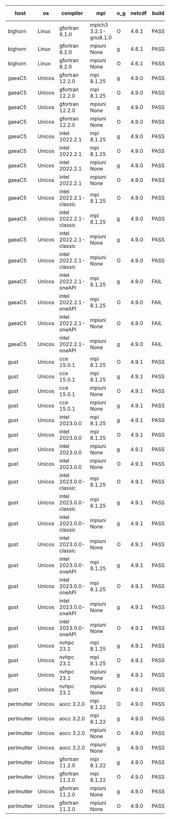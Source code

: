 

| host     | os       | compiler                              | mpi                      | o_g        | netcdf        | build       | u_pass          | u_fail          | s_pass            | s_fail            | e_pass             | e_fail             | nuopc_pass       | nuopc_fail       | artifacts link          |
|----------|----------|---------------------------------------|--------------------------|------------|---------------|-------------|-----------------|-----------------|-------------------|-------------------|--------------------|--------------------|------------------|------------------|-------------------------|
| bighorn | Linux | gfortran 8.1.0 | mpich3 3.2.1-gnu8.1.0  | O | 4.6.1  | PASS | None | None | None | None | None | None | None | None | <a href="https://github.com/esmf-org/esmf-test-artifacts/tree/fdc4c8633a132ac5164ab536526275cf226bb989/feature_fill_nan/gfortran/8.1.0/O/mpich3/3.2.1-gnu8.1.0" target="_blank">fdc4c86</a> | 
| bighorn | Linux | gfortran 8.2.0 | mpiuni None  | g | 4.6.1  | PASS | 12339 | 0 | 8 | 0 | 43 | 0 | None | None | <a href="https://github.com/esmf-org/esmf-test-artifacts/tree/75a5b901e8c76262063d19b72d7d67d9e818516c/feature_fill_nan/gfortran/8.2.0/g/mpiuni/None" target="_blank">75a5b90</a> | 
| bighorn | Linux | gfortran 8.2.0 | mpiuni None  | O | 4.6.1  | PASS | 12339 | 0 | 8 | 0 | 43 | 0 | None | None | <a href="https://github.com/esmf-org/esmf-test-artifacts/tree/6fc889af757e859b41dffa9451dc44c830684879/feature_fill_nan/gfortran/8.2.0/O/mpiuni/None" target="_blank">6fc889a</a> | 
| gaeaC5 | Unicos | gfortran 12.2.0 | mpi 8.1.25  | g | 4.9.0  | PASS | 13919 | 0 | 49 | 0 | 80 | 0 | 52 | 0 | <a href="https://github.com/esmf-org/esmf-test-artifacts/tree/98fcb8d7d7b5678478a4893bc3338df67516f47b/feature_fill_nan/gfortran/12.2.0/g/mpi/8.1.25" target="_blank">98fcb8d</a> | 
| gaeaC5 | Unicos | gfortran 12.2.0 | mpi 8.1.25  | O | 4.9.0  | PASS | 13919 | 0 | 49 | 0 | 80 | 0 | 52 | 0 | <a href="https://github.com/esmf-org/esmf-test-artifacts/tree/a8b74715a0023f9c0585d1e65c7daca3a8b8b18c/feature_fill_nan/gfortran/12.2.0/O/mpi/8.1.25" target="_blank">a8b7471</a> | 
| gaeaC5 | Unicos | gfortran 12.2.0 | mpiuni None  | g | 4.9.0  | PASS | 12339 | 0 | 8 | 0 | 43 | 0 | None | None | <a href="https://github.com/esmf-org/esmf-test-artifacts/tree/8fcd36e24406e5745653bf0e9fd86b91a3734810/feature_fill_nan/gfortran/12.2.0/g/mpiuni/None" target="_blank">8fcd36e</a> | 
| gaeaC5 | Unicos | gfortran 12.2.0 | mpiuni None  | O | 4.9.0  | PASS | 12339 | 0 | 8 | 0 | 43 | 0 | None | None | <a href="https://github.com/esmf-org/esmf-test-artifacts/tree/f2756f0b645639a6f545d7ca11df59b542aba4eb/feature_fill_nan/gfortran/12.2.0/O/mpiuni/None" target="_blank">f2756f0</a> | 
| gaeaC5 | Unicos | intel 2022.2.1 | mpi 8.1.25  | g | 4.9.0  | PASS | 13919 | 0 | 49 | 0 | 80 | 0 | 52 | 0 | <a href="https://github.com/esmf-org/esmf-test-artifacts/tree/60515765a4fc0b7a6417ea73a66cdc7245c39424/feature_fill_nan/intel/2022.2.1/g/mpi/8.1.25" target="_blank">6051576</a> | 
| gaeaC5 | Unicos | intel 2022.2.1 | mpi 8.1.25  | O | 4.9.0  | PASS | 13919 | 0 | 49 | 0 | 80 | 0 | 52 | 0 | <a href="https://github.com/esmf-org/esmf-test-artifacts/tree/2ef3e4843f51bc1e86200bce4edc92c3491be0ae/feature_fill_nan/intel/2022.2.1/O/mpi/8.1.25" target="_blank">2ef3e48</a> | 
| gaeaC5 | Unicos | intel 2022.2.1 | mpiuni None  | g | 4.9.0  | PASS | 12339 | 0 | 8 | 0 | 43 | 0 | None | None | <a href="https://github.com/esmf-org/esmf-test-artifacts/tree/3e51376735547a65958e59081cb1399dbf36e003/feature_fill_nan/intel/2022.2.1/g/mpiuni/None" target="_blank">3e51376</a> | 
| gaeaC5 | Unicos | intel 2022.2.1 | mpiuni None  | O | 4.9.0  | PASS | 12339 | 0 | 8 | 0 | 43 | 0 | None | None | <a href="https://github.com/esmf-org/esmf-test-artifacts/tree/6ca5bb232aacd1ec90df5f8ace4199bd83e73c7d/feature_fill_nan/intel/2022.2.1/O/mpiuni/None" target="_blank">6ca5bb2</a> | 
| gaeaC5 | Unicos | intel 2022.2.1-classic | mpi 8.1.25  | O | 4.9.0  | PASS | 13919 | 0 | 49 | 0 | 80 | 0 | 52 | 0 | <a href="https://github.com/esmf-org/esmf-test-artifacts/tree/369bca40fefcb0ca069935eb13c6e7f5b8e3722e/feature_fill_nan/intel/2022.2.1-classic/O/mpi/8.1.25" target="_blank">369bca4</a> | 
| gaeaC5 | Unicos | intel 2022.2.1-classic | mpi 8.1.25  | g | 4.9.0  | PASS | 13919 | 0 | 49 | 0 | 80 | 0 | 52 | 0 | <a href="https://github.com/esmf-org/esmf-test-artifacts/tree/424f766e906f2537b82a0e74a0ae6268979782c3/feature_fill_nan/intel/2022.2.1-classic/g/mpi/8.1.25" target="_blank">424f766</a> | 
| gaeaC5 | Unicos | intel 2022.2.1-classic | mpiuni None  | g | 4.9.0  | PASS | 12339 | 0 | 8 | 0 | 43 | 0 | None | None | <a href="https://github.com/esmf-org/esmf-test-artifacts/tree/47ffb7ea6cbe3b551db788ac24ca1aedcad89e98/feature_fill_nan/intel/2022.2.1-classic/g/mpiuni/None" target="_blank">47ffb7e</a> | 
| gaeaC5 | Unicos | intel 2022.2.1-classic | mpiuni None  | O | 4.9.0  | PASS | 12339 | 0 | 8 | 0 | 43 | 0 | None | None | <a href="https://github.com/esmf-org/esmf-test-artifacts/tree/6b75282f5ba1326d3a812b4532348f1d06b6f1ae/feature_fill_nan/intel/2022.2.1-classic/O/mpiuni/None" target="_blank">6b75282</a> | 
| gaeaC5 | Unicos | intel 2022.2.1-oneAPI | mpi 8.1.25  | g | 4.9.0  | FAIL | None | None | None | None | None | None | None | None | <a href="https://github.com/esmf-org/esmf-test-artifacts/tree/5dff199e6f53488bbb65ab7ce72d60ee47a5d93a/feature_fill_nan/intel/2022.2.1-oneAPI/g/mpi/8.1.25" target="_blank">5dff199</a> | 
| gaeaC5 | Unicos | intel 2022.2.1-oneAPI | mpi 8.1.25  | O | 4.9.0  | FAIL | None | None | None | None | None | None | None | None | <a href="https://github.com/esmf-org/esmf-test-artifacts/tree/18455b9b97f7d9b8093c30bb2bc0e9c5902ad975/feature_fill_nan/intel/2022.2.1-oneAPI/O/mpi/8.1.25" target="_blank">18455b9</a> | 
| gaeaC5 | Unicos | intel 2022.2.1-oneAPI | mpiuni None  | O | 4.9.0  | FAIL | None | None | None | None | None | None | None | None | <a href="https://github.com/esmf-org/esmf-test-artifacts/tree/53e0158980794f5178368d9646c39807f15d318e/feature_fill_nan/intel/2022.2.1-oneAPI/O/mpiuni/None" target="_blank">53e0158</a> | 
| gaeaC5 | Unicos | intel 2022.2.1-oneAPI | mpiuni None  | g | 4.9.0  | FAIL | None | None | None | None | None | None | None | None | <a href="https://github.com/esmf-org/esmf-test-artifacts/tree/63e16b6e2bf10d369824abff8a2d4e5ace8015e8/feature_fill_nan/intel/2022.2.1-oneAPI/g/mpiuni/None" target="_blank">63e16b6</a> | 
| gust | Unicos | cce 15.0.1 | mpi 8.1.25  | O | 4.9.1  | PASS | None | None | None | None | None | None | None | None | <a href="https://github.com/esmf-org/esmf-test-artifacts/tree/59cb5878548e104c20da85b5560c81b2f4d6fa31/feature_fill_nan/cce/15.0.1/O/mpi/8.1.25" target="_blank">59cb587</a> | 
| gust | Unicos | cce 15.0.1 | mpi 8.1.25  | g | 4.9.1  | PASS | None | None | None | None | None | None | None | None | <a href="https://github.com/esmf-org/esmf-test-artifacts/tree/8cfda6195051bc25329fabf74956100b509af1be/feature_fill_nan/cce/15.0.1/g/mpi/8.1.25" target="_blank">8cfda61</a> | 
| gust | Unicos | cce 15.0.1 | mpiuni None  | O | 4.9.1  | PASS | None | None | None | None | None | None | None | None | <a href="https://github.com/esmf-org/esmf-test-artifacts/tree/205e79ee7218f4e28143d97dd40a2ece128469fb/feature_fill_nan/cce/15.0.1/O/mpiuni/None" target="_blank">205e79e</a> | 
| gust | Unicos | cce 15.0.1 | mpiuni None  | g | 4.9.1  | PASS | 12263 | 76 | 8 | 0 | 43 | 0 | None | None | <a href="https://github.com/esmf-org/esmf-test-artifacts/tree/3822b2404448056a0d2159f0a4456c8c1ccfce9f/feature_fill_nan/cce/15.0.1/g/mpiuni/None" target="_blank">3822b24</a> | 
| gust | Unicos | intel 2023.0.0 | mpi 8.1.25  | g | 4.9.1  | PASS | 13919 | 0 | 49 | 0 | 80 | 0 | 52 | 0 | <a href="https://github.com/esmf-org/esmf-test-artifacts/tree/1bd4abd6a622fcd1e6f6275be7ca87cefd4ea9f3/feature_fill_nan/intel/2023.0.0/g/mpi/8.1.25" target="_blank">1bd4abd</a> | 
| gust | Unicos | intel 2023.0.0 | mpi 8.1.25  | O | 4.9.1  | PASS | 13919 | 0 | 49 | 0 | 80 | 0 | 52 | 0 | <a href="https://github.com/esmf-org/esmf-test-artifacts/tree/54c199be870377ee4f92f759107a55df0ced47db/feature_fill_nan/intel/2023.0.0/O/mpi/8.1.25" target="_blank">54c199b</a> | 
| gust | Unicos | intel 2023.0.0 | mpiuni None  | g | 4.9.1  | PASS | 12339 | 0 | 8 | 0 | 43 | 0 | None | None | <a href="https://github.com/esmf-org/esmf-test-artifacts/tree/02f934caf52336b219410b2cdc31cc8114f7b057/feature_fill_nan/intel/2023.0.0/g/mpiuni/None" target="_blank">02f934c</a> | 
| gust | Unicos | intel 2023.0.0 | mpiuni None  | O | 4.9.1  | PASS | 12339 | 0 | 8 | 0 | 43 | 0 | None | None | <a href="https://github.com/esmf-org/esmf-test-artifacts/tree/8e0f3ee8260bc93f8055eab72c82dd77e96ab7f0/feature_fill_nan/intel/2023.0.0/O/mpiuni/None" target="_blank">8e0f3ee</a> | 
| gust | Unicos | intel 2023.0.0-classic | mpi 8.1.25  | O | 4.9.1  | PASS | 13919 | 0 | 49 | 0 | 80 | 0 | 52 | 0 | <a href="https://github.com/esmf-org/esmf-test-artifacts/tree/c46fed36476ed5817b8cfa5fcedd797a69e9827d/feature_fill_nan/intel/2023.0.0-classic/O/mpi/8.1.25" target="_blank">c46fed3</a> | 
| gust | Unicos | intel 2023.0.0-classic | mpi 8.1.25  | g | 4.9.1  | PASS | 13919 | 0 | 49 | 0 | 80 | 0 | 52 | 0 | <a href="https://github.com/esmf-org/esmf-test-artifacts/tree/a4beb66695017e869aa14e61e08422d99a820c59/feature_fill_nan/intel/2023.0.0-classic/g/mpi/8.1.25" target="_blank">a4beb66</a> | 
| gust | Unicos | intel 2023.0.0-classic | mpiuni None  | g | 4.9.1  | PASS | 12339 | 0 | 8 | 0 | 43 | 0 | None | None | <a href="https://github.com/esmf-org/esmf-test-artifacts/tree/f3284adcdc0c9963050e316e9886f5002d88e1bf/feature_fill_nan/intel/2023.0.0-classic/g/mpiuni/None" target="_blank">f3284ad</a> | 
| gust | Unicos | intel 2023.0.0-classic | mpiuni None  | O | 4.9.1  | PASS | 12339 | 0 | 8 | 0 | 43 | 0 | None | None | <a href="https://github.com/esmf-org/esmf-test-artifacts/tree/78ec723ebd0694b4adfd8accd6641f8d3ffd2ba0/feature_fill_nan/intel/2023.0.0-classic/O/mpiuni/None" target="_blank">78ec723</a> | 
| gust | Unicos | intel 2023.0.0-oneAPI | mpi 8.1.25  | g | 4.9.1  | PASS | 13919 | 0 | 49 | 0 | 80 | 0 | 40 | 12 | <a href="https://github.com/esmf-org/esmf-test-artifacts/tree/595c730cd0c8c1def64056175ebbe53b41699fa3/feature_fill_nan/intel/2023.0.0-oneAPI/g/mpi/8.1.25" target="_blank">595c730</a> | 
| gust | Unicos | intel 2023.0.0-oneAPI | mpi 8.1.25  | O | 4.9.1  | PASS | 13919 | 0 | 48 | 1 | 80 | 0 | 40 | 12 | <a href="https://github.com/esmf-org/esmf-test-artifacts/tree/6af7d445ed9d660f9f009145a1c53a6007f82ed2/feature_fill_nan/intel/2023.0.0-oneAPI/O/mpi/8.1.25" target="_blank">6af7d44</a> | 
| gust | Unicos | intel 2023.0.0-oneAPI | mpiuni None  | g | 4.9.1  | PASS | 12339 | 0 | 8 | 0 | 43 | 0 | None | None | <a href="https://github.com/esmf-org/esmf-test-artifacts/tree/b762f4b8fcd591188adc3d5352be976283b55aed/feature_fill_nan/intel/2023.0.0-oneAPI/g/mpiuni/None" target="_blank">b762f4b</a> | 
| gust | Unicos | intel 2023.0.0-oneAPI | mpiuni None  | O | 4.9.1  | PASS | 12339 | 0 | 8 | 0 | 43 | 0 | None | None | <a href="https://github.com/esmf-org/esmf-test-artifacts/tree/2834856173d6168831d859e3b397f5f3402d44c2/feature_fill_nan/intel/2023.0.0-oneAPI/O/mpiuni/None" target="_blank">2834856</a> | 
| gust | Unicos | nvhpc 23.1 | mpi 8.1.25  | g | 4.9.1  | PASS | None | None | None | None | None | None | None | None | <a href="https://github.com/esmf-org/esmf-test-artifacts/tree/4f520820b04cde24434c750bf14bd7e1c5457d84/feature_fill_nan/nvhpc/23.1/g/mpi/8.1.25" target="_blank">4f52082</a> | 
| gust | Unicos | nvhpc 23.1 | mpi 8.1.25  | O | 4.9.1  | PASS | None | None | None | None | None | None | None | None | <a href="https://github.com/esmf-org/esmf-test-artifacts/tree/d75801a787f51f2f2aa3d5738a527c0e78190338/feature_fill_nan/nvhpc/23.1/O/mpi/8.1.25" target="_blank">d75801a</a> | 
| gust | Unicos | nvhpc 23.1 | mpiuni None  | g | 4.9.1  | PASS | 11701 | 638 | 4 | 4 | 40 | 3 | None | None | <a href="https://github.com/esmf-org/esmf-test-artifacts/tree/1d90f99da636666bfcb50c36afd38af00b45f689/feature_fill_nan/nvhpc/23.1/g/mpiuni/None" target="_blank">1d90f99</a> | 
| gust | Unicos | nvhpc 23.1 | mpiuni None  | O | 4.9.1  | PASS | 12337 | 2 | 8 | 0 | 43 | 0 | None | None | <a href="https://github.com/esmf-org/esmf-test-artifacts/tree/f6c2e102e50309972b0775e92fc5249946d33c84/feature_fill_nan/nvhpc/23.1/O/mpiuni/None" target="_blank">f6c2e10</a> | 
| perlmutter | Unicos | aocc 3.2.0 | mpi 8.1.22  | O | 4.9.0  | PASS | None | None | None | None | None | None | None | None | <a href="https://github.com/esmf-org/esmf-test-artifacts/tree/e51718e1fcddac2f612b18d5d3dd836155e41238/feature_fill_nan/aocc/3.2.0/O/mpi/8.1.22" target="_blank">e51718e</a> | 
| perlmutter | Unicos | aocc 3.2.0 | mpi 8.1.22  | g | 4.9.0  | PASS | None | None | None | None | None | None | 45 | 7 | <a href="https://github.com/esmf-org/esmf-test-artifacts/tree/7aeebeaba699060636f12fde562baa072932694d/feature_fill_nan/aocc/3.2.0/g/mpi/8.1.22" target="_blank">7aeebea</a> | 
| perlmutter | Unicos | aocc 3.2.0 | mpiuni None  | O | 4.9.0  | PASS | None | None | None | None | None | None | None | None | <a href="https://github.com/esmf-org/esmf-test-artifacts/tree/1f719a575f919ce181a3b66e9dd51d3210c4d257/feature_fill_nan/aocc/3.2.0/O/mpiuni/None" target="_blank">1f719a5</a> | 
| perlmutter | Unicos | aocc 3.2.0 | mpiuni None  | g | 4.9.0  | PASS | None | None | None | None | None | None | None | None | <a href="https://github.com/esmf-org/esmf-test-artifacts/tree/2f29c098167d809792e8eda10a4e069040d3613d/feature_fill_nan/aocc/3.2.0/g/mpiuni/None" target="_blank">2f29c09</a> | 
| perlmutter | Unicos | gfortran 11.2.0 | mpi 8.1.22  | g | 4.9.0  | PASS | 13919 | 0 | 49 | 0 | 80 | 0 | 52 | 0 | <a href="https://github.com/esmf-org/esmf-test-artifacts/tree/ea6f270af504baf4c9bc500147f18a2b53d841c4/feature_fill_nan/gfortran/11.2.0/g/mpi/8.1.22" target="_blank">ea6f270</a> | 
| perlmutter | Unicos | gfortran 11.2.0 | mpi 8.1.22  | O | 4.9.0  | PASS | 13919 | 0 | 49 | 0 | 80 | 0 | 52 | 0 | <a href="https://github.com/esmf-org/esmf-test-artifacts/tree/f03baa37230a3902e37b2e3f0afc1714a13e767d/feature_fill_nan/gfortran/11.2.0/O/mpi/8.1.22" target="_blank">f03baa3</a> | 
| perlmutter | Unicos | gfortran 11.2.0 | mpiuni None  | g | 4.9.0  | PASS | 12339 | 0 | 8 | 0 | 43 | 0 | None | None | <a href="https://github.com/esmf-org/esmf-test-artifacts/tree/e362e9ac4ec21ec53429584a036a9bd29d12ea27/feature_fill_nan/gfortran/11.2.0/g/mpiuni/None" target="_blank">e362e9a</a> | 
| perlmutter | Unicos | gfortran 11.2.0 | mpiuni None  | O | 4.9.0  | PASS | 12339 | 0 | 8 | 0 | 43 | 0 | None | None | <a href="https://github.com/esmf-org/esmf-test-artifacts/tree/0c25e4829b32cc84d31d03d468b2c431a48abff4/feature_fill_nan/gfortran/11.2.0/O/mpiuni/None" target="_blank">0c25e48</a> | 
